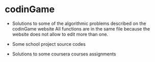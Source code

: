 # codinGame
* Solutions to some of the algorithmic problems described on the codinGame website
All functions are in the same file because the website does not allow to edit more than one.

* Some school project source codes

* Solutions to some coursera courses assignments
